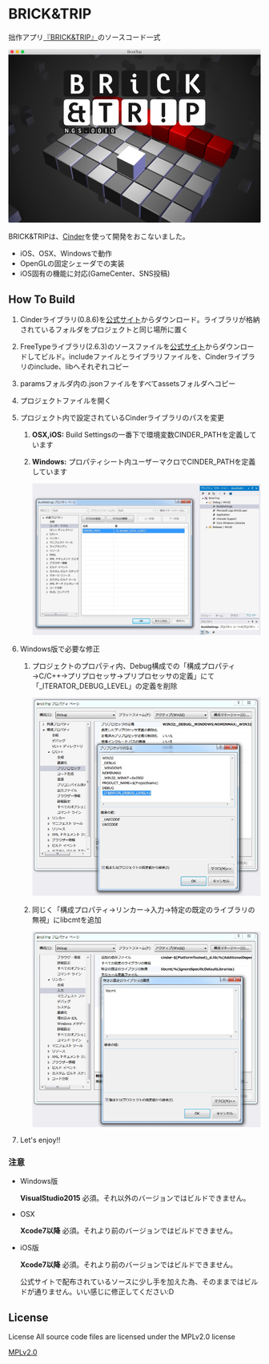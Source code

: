 # BRICK&TRIP
拙作アプリ[『BRICK&TRIP』](https://itunes.apple.com/us/app/brick-trip/id1051740912?l=ja&ls=1&mt=8)のソースコード一式

![スクリーンショット](screen_shot.jpg)

BRICK&TRIPは、[Cinder](http://libcinder.org)を使って開発をおこないました。

+ iOS、OSX、Windowsで動作
+ OpenGLの固定シェーダでの実装
+ iOS固有の機能に対応(GameCenter、SNS投稿)

## How To Build
1. Cinderライブラリ(0.8.6)を[公式サイト](http://libcinder.org)からダウンロード。ライブラリが格納されているフォルダをプロジェクトと同じ場所に置く

1. FreeTypeライブラリ(2.6.3)のソースファイルを[公式サイト](http://www.freetype.org)からダウンロードしてビルド。includeファイルとライブラリファイルを、Cinderライブラリのinclude、libへそれぞれコピー

1. paramsフォルダ内の.jsonファイルをすべてassetsフォルダへコピー

1. プロジェクトファイルを開く

1. プロジェクト内で設定されているCinderライブラリのパスを変更

   1. **OSX,iOS:** Build Settingsの一番下で環境変数CINDER_PATHを定義しています
   1. **Windows:** プロパティシート内ユーザーマクロでCINDER_PATHを定義しています
   
	  ![プロパティシート](settings_1.jpg)

1. Windows版で必要な修正

   1. プロジェクトのプロパティ内、Debug構成での「構成プロパティ→C/C++→プリプロセッサ→プリプロセッサの定義」にて「_ITERATOR_DEBUG_LEVEL」の定義を削除

      ![プリプロセッサ](settings_2.jpg)

   1. 同じく「構成プロパティ→リンカー→入力→特定の既定のライブラリの無視」にlibcmtを追加

      ![リンカーの設定](settings_3.jpg)

1. Let's enjoy!!

### 注意
+ Windows版

  **VisualStudio2015** 必須。それ以外のバージョンではビルドできません。

+ OSX

  **Xcode7以降** 必須。それより前のバージョンではビルドできません。

+ iOS版

  **Xcode7以降** 必須。それより前のバージョンではビルドできません。

  公式サイトで配布されているソースに少し手を加えた為、そのままではビルドが通りません。いい感じに修正してください:D

## License
License All source code files are licensed under the MPLv2.0 license

[MPLv2.0](https://www.mozilla.org/MPL/2.0/)
